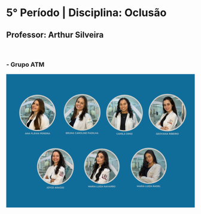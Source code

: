 

# 5° Período | Disciplina: Oclusão

## Professor: Arthur Silveira

<br>

### - Grupo ATM

![iMAGEM 6](img/6.png)
